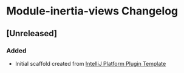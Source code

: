 <!-- Keep a Changelog guide -> https://keepachangelog.com -->

# Module-inertia-views Changelog

## [Unreleased]
### Added
- Initial scaffold created from [IntelliJ Platform Plugin Template](https://github.com/JetBrains/intellij-platform-plugin-template)
